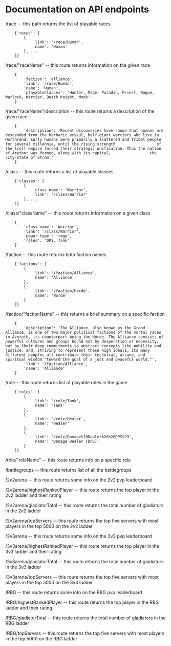# Documentation on API endpoints

/race                         -- this path returns the list of playable races
```
    {'races': [
        {
            'link': '/race/Human', 
            'name': 'Human'
        }, ...
    ]} 
```


/race/"raceName"              -- this route returns information on the given race
```
    {
        'faction': 'alliance', 
        'link': '/race/Human', 
        'name': 'Human',
        'playableClasses': 'Hunter, Mage, Paladin, Priest, Rogue, Warlock, Warrior, Death Knight, Monk'
    }
```


/race/"raceName"/description  -- this route returns a description of the given race
```
    {
        'description': 'Recent discoveries have shown that humans are descended from the barbaric vrykul, half-giant warriors who live in                      Northrend. Early humans were primarily a scattered and tribal people for several millennia, until the rising strength                  of the troll empire forced their strategic unification. Thus the nation of Arathor was formed, along with its capital,                 the city-state of Strom.'
    }
```


/class                        -- this route returns a list of playable classes
```
    {'classes': [
        {
            'class name': 'Warrior',
            'link': '/class/Warrior'
        }, ...
    ]}
```


/class/"className"            -- this route returns information on a given class
```
    {
        'class name': 'Warrior', 
        'link': '/class/Warrior', 
        'power type': 'rage', 
        'roles': 'DPS, Tank'
    }
```


/faction                      -- this route returns both faction names
```
    {'factions': [
        {
            'link': '/faction/Alliance', 
            'name': 'Alliance'
        }, 
        {
            'link': '/faction/Horde', 
            'name': 'Horde'
        }
    ]}
```

/faction/"factionName"        -- this returns a brief summary on a specific faction
```
    {
        'description': 'The Alliance, also known as the Grand Alliance, is one of two major political factions of the mortal races in Azeroth, its counterpart being the Horde. The Alliance consists of powerful cultures and groups bound not by desperation or necessity, but by their deep commitments to abstract concepts like nobility and justice, and, striving to represent these high ideals, its many different peoples all contribute their technical, arcane, and spiritual wisdom "toward the goal of a just and peaceful world."', 
        'link': '/faction/Alliance', 
        'name': 'Alliance'
    }
```

/role                         -- this route returns list of playable roles in the game
```
    {'roles': [
        {
            'link': '/role/Tank', 
            'name': 'Tank'
        }, 
        {
            'link': '/role/Healer', 
            'name': 'Healer'
        }, 
        {
            'link': '/role/Damage%20Dealer%20%28DPS%29', 
            'name': 'Damage Dealer (DPS)'
        }
    ]}
```

/role/"roleName"              -- this route returns info on a specific role

/battlegroups                 -- this route returns list of all the battlegroups

/2v2arena                     -- this route returns some info on the 2v2 pvp leaderboard

/2v2arena/highestRankedPlayer -- this route returns the top player in the 2v2 ladder and their rating

/2v2arena/gladiatorTotal      -- this route returns the total number of gladiators in the 2v2 ladder

/2v2arena/topServers          -- this route returns the top five servers with most players in the top 5000 on the 2v2 ladder

/3v3arena                     -- this route returns some info on the 3v3 pvp leaderboard

/3v3arena/highestRankedPlayer -- this route returns the top player in the 3v3 ladder and their rating

/3v3arena/gladiatorTotal      -- this route returns the total number of gladiators in the 3v3 ladder

/3v3arena/topServers          -- this route returns the top five servers with most players in the top 5000 on the 3v3 ladder

/RBG                          -- this route returns some info on the RBG pvp leaderboard

/RBG/highestRankedPlayer      -- this route returns the top player in the RBG ladder and their rating

/RBG/gladiatorTotal           -- this route returns the total number of gladiators in the RBG ladder

/RBG/topServers               -- this route returns the top five servers with most players in the top 5000 on the RBG ladder
